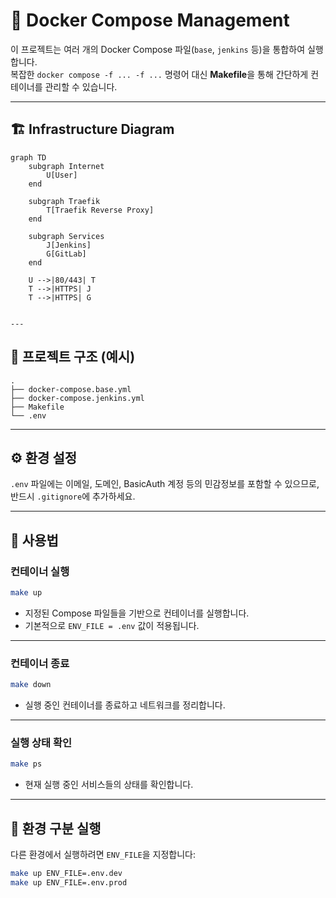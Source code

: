 
# 🐳 Docker Compose Management

이 프로젝트는 여러 개의 Docker Compose 파일(`base`, `jenkins` 등)을 통합하여 실행합니다.  
복잡한 `docker compose -f ... -f ...` 명령어 대신 **Makefile**을 통해 간단하게 컨테이너를 관리할 수 있습니다.

---

## 🏗️ Infrastructure Diagram

```mermaid
graph TD
    subgraph Internet
        U[User]
    end

    subgraph Traefik
        T[Traefik Reverse Proxy]
    end

    subgraph Services
        J[Jenkins]
        G[GitLab]
    end

    U -->|80/443| T
    T -->|HTTPS| J
    T -->|HTTPS| G


---
```

## 📂 프로젝트 구조 (예시)

```
.
├── docker-compose.base.yml
├── docker-compose.jenkins.yml
├── Makefile
└── .env
```

---

## ⚙️ 환경 설정

`.env` 파일에는 이메일, 도메인, BasicAuth 계정 등의 민감정보를 포함할 수 있으므로,
반드시 `.gitignore`에 추가하세요.

---

## 🚀 사용법

### 컨테이너 실행

```bash
make up
```

* 지정된 Compose 파일들을 기반으로 컨테이너를 실행합니다.
* 기본적으로 `ENV_FILE = .env` 값이 적용됩니다.

---

### 컨테이너 종료

```bash
make down
```

* 실행 중인 컨테이너를 종료하고 네트워크를 정리합니다.

---

### 실행 상태 확인

```bash
make ps
```

* 현재 실행 중인 서비스들의 상태를 확인합니다.

---

## 🧩 환경 구분 실행

다른 환경에서 실행하려면 `ENV_FILE`을 지정합니다:

```bash
make up ENV_FILE=.env.dev
make up ENV_FILE=.env.prod
```
